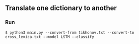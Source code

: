 ## Translate one dictionary to another

### Run 

```
$ python3 main.py --convert-from tikhonov.txt --convert-to cross_lexica.txt --model LSTM --classify
```
